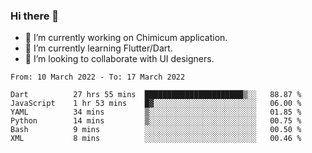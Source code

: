 ### Hi there 👋

<!--
**devcat37/devcat37** is a ✨ _special_ ✨ repository because its `README.md` (this file) appears on your GitHub profile.-->


- 🔭 I’m currently working on Chimicum application.
- 🌱 I’m currently learning Flutter/Dart.
- 👯 I’m looking to collaborate with UI designers.
<!-- - 🤔 I’m looking for help with ... -->

<!--START_SECTION:waka-->

```text
From: 10 March 2022 - To: 17 March 2022

Dart          27 hrs 55 mins  ██████████████████████▒░░   88.87 %
JavaScript    1 hr 53 mins    █▓░░░░░░░░░░░░░░░░░░░░░░░   06.00 %
YAML          34 mins         ▒░░░░░░░░░░░░░░░░░░░░░░░░   01.85 %
Python        14 mins         ▒░░░░░░░░░░░░░░░░░░░░░░░░   00.75 %
Bash          9 mins          ░░░░░░░░░░░░░░░░░░░░░░░░░   00.50 %
XML           8 mins          ░░░░░░░░░░░░░░░░░░░░░░░░░   00.46 %
```

<!--END_SECTION:waka-->
